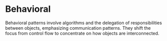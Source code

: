 # Behavioral

Behavioral patterns involve algorithms and the delegation of responsibilities between objects, emphasizing communication patterns.  They shift the focus from control flow to concentrate on how objects are interconnected.